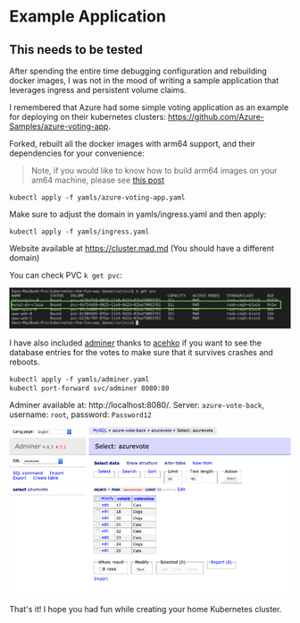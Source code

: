 # Example Application

## This needs to be tested

After spending the entire time debugging configuration and rebuilding docker images, I was not in the mood of writing a sample application that leverages ingress and persistent volume claims.

I remembered that Azure had some simple voting application as an example for deploying on their kubernetes clusters: https://github.com/Azure-Samples/azure-voting-app. 

Forked, rebuilt all the docker images with arm64 support, and their dependencies for your convenience:

> Note, if you would like to know how to build arm64 images on your am64 machine, please see [this post](https://medium.com/@carlosedp/cross-building-arm64-images-on-docker-desktop-254d1e0bc1f9)

```
kubectl apply -f yamls/azure-voting-app.yaml
```

Make sure to adjust the domain in yamls/ingress.yaml and then apply:

```
kubectl apply -f yamls/ingress.yaml
```

Website available at https://cluster.mad.md (You should have a different domain)

You can check PVC `k get pvc`:

![pvc](../images/pvc.png)

I have also included [adminer](https://hub.docker.com/_/adminer/) thanks to [acehko](https://github.com/acehko/kubernetes-examples/tree/master/adminer) if you want to see the database entries for the votes to make sure that it survives crashes and reboots.

```
kubectl apply -f yamls/adminer.yaml
kubectl port-forward svc/adminer 8080:80
```
Adminer available at: http://localhost:8080/. Server: `azure-vote-back`, username: `root`, password: `Password12`

![adminer](../images/adminer.png)

That's it! I hope you had fun while creating your home Kubernetes cluster.